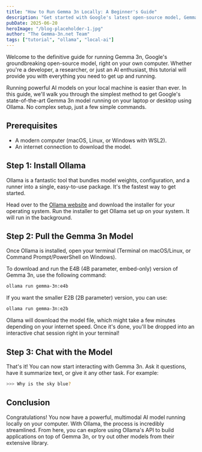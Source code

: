 ```yaml
---
title: "How to Run Gemma 3n Locally: A Beginner's Guide"
description: "Get started with Google's latest open-source model, Gemma 3n. This step-by-step tutorial walks you through setting it up on your local machine."
pubDate: 2025-06-20
heroImage: "/blog-placeholder-1.jpg"
author: "The Gemma-3n.net Team"
tags: ["tutorial", "ollama", "local-ai"]
---
```


Welcome to the definitive guide for running Gemma 3n, Google's groundbreaking open-source model, right on your own computer. Whether you're a developer, a researcher, or just an AI enthusiast, this tutorial will provide you with everything you need to get up and running.

Running powerful AI models on your local machine is easier than ever. In this guide, we'll walk you through the simplest method to get Google's state-of-the-art Gemma 3n model running on your laptop or desktop using Ollama. No complex setup, just a few simple commands.

## Prerequisites
- A modern computer (macOS, Linux, or Windows with WSL2).
- An internet connection to download the model.

## Step 1: Install Ollama
Ollama is a fantastic tool that bundles model weights, configuration, and a runner into a single, easy-to-use package. It's the fastest way to get started.

Head over to the [Ollama website](https://ollama.com/) and download the installer for your operating system. Run the installer to get Ollama set up on your system. It will run in the background.

## Step 2: Pull the Gemma 3n Model
Once Ollama is installed, open your terminal (Terminal on macOS/Linux, or Command Prompt/PowerShell on Windows).

To download and run the E4B (4B parameter, embed-only) version of Gemma 3n, use the following command:
```bash
ollama run gemma-3n:e4b
```

If you want the smaller E2B (2B parameter) version, you can use:
```bash
ollama run gemma-3n:e2b
```

Ollama will download the model file, which might take a few minutes depending on your internet speed. Once it's done, you'll be dropped into an interactive chat session right in your terminal!

## Step 3: Chat with the Model
That's it! You can now start interacting with Gemma 3n. Ask it questions, have it summarize text, or give it any other task. For example:
```bash
>>> Why is the sky blue?
```

## Conclusion
Congratulations! You now have a powerful, multimodal AI model running locally on your computer. With Ollama, the process is incredibly streamlined. From here, you can explore using Ollama's API to build applications on top of Gemma 3n, or try out other models from their extensive library. 